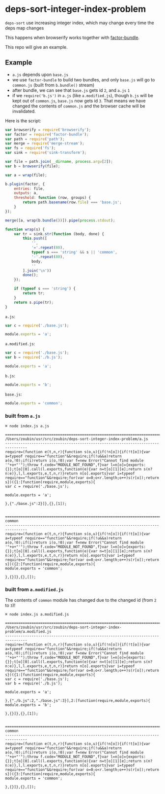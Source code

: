# deps-sort-integer-index-problem
`deps-sort` use increasing integer index, which may change every time the deps map changes

This happens when browserify works together with [factor-bundle](https://www.npmjs.com/package/factor-bundle).

This repo will give an example.

## Example

* `a.js` depends upon `base.js`
* we use `factor-bundle` to build two bundles, and only `base.js` will go to `common.js` (built from `b.bundle()` stream)
* after bundle, we can see that `base.js` gets id `2`, and `a.js` `1`
* if we `require('b.js')` in `a.js` (like `a.modified.js`), though `b.js` will be kept out of `common.js`, `base.js` now gets id `3`. That means we have changed the contents of `common.js` and the browser cache will be invalidated.

Here is the script:

```javascript
var browserify = require('browserify');
var factor = require('factor-bundle');
var path = require('path');
var merge = require('merge-stream');
var fs = require('fs');
var sink = require('sink-transform');

var file = path.join(__dirname, process.argv[2]);
var b = browserify(file);

var a = wrap(file);

b.plugin(factor, {
    entries: file,
    outputs: a,
    threshold: function (row, groups) {
        return path.basename(row.file) === 'base.js';
    }
});

merge([a, wrap(b.bundle())]).pipe(process.stdout);

function wrap(s) {
    var tr = sink.str(function (body, done) {
        this.push([
            '',
            '='.repeat(80),
            typeof s === 'string' && s || 'common',
            '-'.repeat(80),
            body,
            ''
        ].join('\n'))
        done();
    });

    if (typeof s === 'string') {
        return tr;
    }
    return s.pipe(tr);
}
```

`a.js`:

```javascript
var c = require('./base.js');

module.exports = 'a';
```

`a.modified.js`:

```javascript
var c = require('./base.js');
var b = require('./b.js');

module.exports = 'a';
```

`b.js`:

```javascript
module.exports = 'b';
```

`base.js`:

```javascript
module.exports = 'common';
```


### built from `a.js`

```
⌘ node index.js a.js

================================================================================
/Users/zoubin/usr/src/zoubin/deps-sort-integer-index-problem/a.js
--------------------------------------------------------------------------------
require=(function e(t,n,r){function s(o,u){if(!n[o]){if(!t[o]){var a=typeof require=="function"&&require;if(!u&&a)return a(o,!0);if(i)return i(o,!0);var f=new Error("Cannot find module '"+o+"'");throw f.code="MODULE_NOT_FOUND",f}var l=n[o]={exports:{}};t[o][0].call(l.exports,function(e){var n=t[o][1][e];return s(n?n:e)},l,l.exports,e,t,n,r)}return n[o].exports}var i=typeof require=="function"&&require;for(var o=0;o<r.length;o++)s(r[o]);return s})({1:[function(require,module,exports){
var c = require('./base.js');

module.exports = 'a';

},{"./base.js":2}]},{},[1]);


================================================================================
common
--------------------------------------------------------------------------------
require=(function e(t,n,r){function s(o,u){if(!n[o]){if(!t[o]){var a=typeof require=="function"&&require;if(!u&&a)return a(o,!0);if(i)return i(o,!0);var f=new Error("Cannot find module '"+o+"'");throw f.code="MODULE_NOT_FOUND",f}var l=n[o]={exports:{}};t[o][0].call(l.exports,function(e){var n=t[o][1][e];return s(n?n:e)},l,l.exports,e,t,n,r)}return n[o].exports}var i=typeof require=="function"&&require;for(var o=0;o<r.length;o++)s(r[o]);return s})({2:[function(require,module,exports){
module.exports = 'common';

},{}]},{},[]);
```

### built from `a.modified.js`
The contents of `common` module has changed due to the changed id (from `2` to `3`)!

```
⌘ node index.js a.modified.js

================================================================================
/Users/zoubin/usr/src/zoubin/deps-sort-integer-index-problem/a.modified.js
--------------------------------------------------------------------------------
require=(function e(t,n,r){function s(o,u){if(!n[o]){if(!t[o]){var a=typeof require=="function"&&require;if(!u&&a)return a(o,!0);if(i)return i(o,!0);var f=new Error("Cannot find module '"+o+"'");throw f.code="MODULE_NOT_FOUND",f}var l=n[o]={exports:{}};t[o][0].call(l.exports,function(e){var n=t[o][1][e];return s(n?n:e)},l,l.exports,e,t,n,r)}return n[o].exports}var i=typeof require=="function"&&require;for(var o=0;o<r.length;o++)s(r[o]);return s})({1:[function(require,module,exports){
var c = require('./base.js');
var b = require('./b.js');

module.exports = 'a';

},{"./b.js":2,"./base.js":3}],2:[function(require,module,exports){
module.exports = 'b';

},{}]},{},[1]);


================================================================================
common
--------------------------------------------------------------------------------
require=(function e(t,n,r){function s(o,u){if(!n[o]){if(!t[o]){var a=typeof require=="function"&&require;if(!u&&a)return a(o,!0);if(i)return i(o,!0);var f=new Error("Cannot find module '"+o+"'");throw f.code="MODULE_NOT_FOUND",f}var l=n[o]={exports:{}};t[o][0].call(l.exports,function(e){var n=t[o][1][e];return s(n?n:e)},l,l.exports,e,t,n,r)}return n[o].exports}var i=typeof require=="function"&&require;for(var o=0;o<r.length;o++)s(r[o]);return s})({3:[function(require,module,exports){
module.exports = 'common';

},{}]},{},[]);
```


